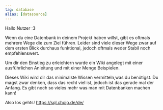 ```yaml
---
tag: database
alias: [datasource]
---
```


Hallo Nutzer :3

Wenn du eine Datenbank in deinem Projekt haben willst, gibt es oftmals mehrere Wege die zum Ziel führen. Leider sind viele dieser Wege zwar auf dem ersten Blick durchaus funktional, jedoch oftmals weder Stabil noch empfehlenswert.

Um dir den Einstieg zu erleichtern wurde ein Wiki angelegt mit einer ausführlichen Anleitung und mit einer Menge Beispielen.

Dieses Wiki wird dir das minimalste Wissen vermitteln,was du benötigst. Du magst zwar denken, dass das recht viel ist, jedoch ist das gerade mal der Anfang. Es gibt noch so vieles mehr was man mit Datenbanken machen kann!

Also los gehts!
<https://sql.chojo.de/de/>
